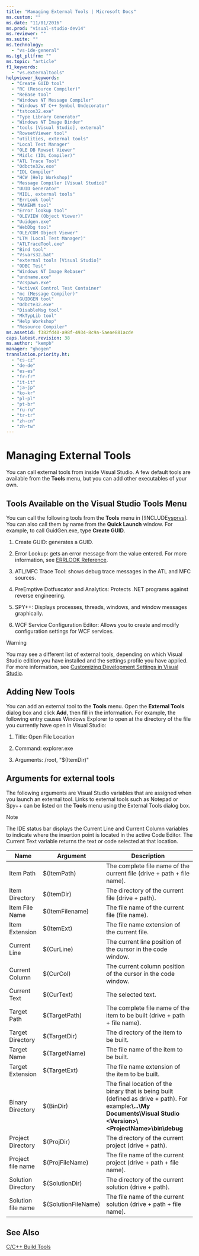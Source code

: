 ```yaml
---
title: "Managing External Tools | Microsoft Docs"
ms.custom: ""
ms.date: "11/01/2016"
ms.prod: "visual-studio-dev14"
ms.reviewer: ""
ms.suite: ""
ms.technology: 
  - "vs-ide-general"
ms.tgt_pltfrm: ""
ms.topic: "article"
f1_keywords: 
  - "vs.externaltools"
helpviewer_keywords: 
  - "Create GUID tool"
  - "RC (Resource Compiler)"
  - "ReBase tool"
  - "Windows NT Message Compiler"
  - "Windows NT C++ Symbol Undecorator"
  - "tstcon32.exe"
  - "Type Library Generator"
  - "Windows NT Image Binder"
  - "tools [Visual Studio], external"
  - "RowsetViewer tool"
  - "utilities, external tools"
  - "Local Test Manager"
  - "OLE DB Rowset Viewer"
  - "Midlc (IDL Compiler)"
  - "ATL Trace Tool"
  - "Odbcte32w.exe"
  - "IDL Compiler"
  - "HCW (Help Workshop)"
  - "Message Compiler [Visual Studio]"
  - "UUID Generator"
  - "MIDL, external tools"
  - "ErrLook tool"
  - "MAKEHM tool"
  - "Error lookup tool"
  - "OLEVIEW (Object Viewer)"
  - "Uuidgen.exe"
  - "WebDbg tool"
  - "OLE/COM Object Viewer"
  - "LTM (Local Test Manager)"
  - "ATLTraceTool.exe"
  - "Bind tool"
  - "Vsvars32.bat"
  - "external tools [Visual Studio]"
  - "ODBC Test"
  - "Windows NT Image Rebaser"
  - "undname.exe"
  - "Vcspawn.exe"
  - "ActiveX Control Test Container"
  - "mc (Message Compiler)"
  - "GUIDGEN tool"
  - "Odbcte32.exe"
  - "DisableMsg tool"
  - "MkTypLib tool"
  - "Help Workshop"
  - "Resource Compiler"
ms.assetid: f382fd40-a98f-4934-8c9a-5aeae881acde
caps.latest.revision: 38
ms.author: "kempb"
manager: "ghogen"
translation.priority.ht: 
  - "cs-cz"
  - "de-de"
  - "es-es"
  - "fr-fr"
  - "it-it"
  - "ja-jp"
  - "ko-kr"
  - "pl-pl"
  - "pt-br"
  - "ru-ru"
  - "tr-tr"
  - "zh-cn"
  - "zh-tw"
---
```

# Managing External Tools
You can call external tools from inside Visual Studio. A few default tools are available from the **Tools** menu, but you can add other executables of your own.  
  
## Tools Available on the Visual Studio Tools Menu  
 You can call the following tools from the **Tools** menu in [!INCLUDE[vsprvs](../code-quality/includes/vsprvs_md.md)]. You can also call them by name from the **Quick Launch** window. For example, to call GuidGen.exe, type **Create GUID**.  
  
1.  Create GUID: generates a GUID.  
  
2.  Error Lookup: gets an error message from the value entered. For more information, see [ERRLOOK Reference](/visual-cpp/build/reference/errlook-reference).  
  
3.  ATL/MFC Trace Tool: shows debug trace messages in the ATL and MFC sources.  
  
4.  PreEmptive Dotfuscator and Analytics: Protects .NET programs against reverse engineering.  
  
5.  SPY++: Displays processes, threads, windows, and window messages graphically.  
  
6.  WCF Service Configuration Editor: Allows you to create and modify configuration settings for WCF services.  
  
> [!WARNING]
>  You may see a different list of external tools, depending on which Visual Studio edition you have installed and the settings profile you have applied. For more information, see [Customizing Development Settings in Visual Studio](http://msdn.microsoft.com/en-us/22c4debb-4e31-47a8-8f19-16f328d7dcd3).  
  
## Adding New Tools  
 You can add an external tool to the **Tools** menu. Open the **External Tools** dialog box and click **Add**, then fill in the information. For example, the following entry causes Windows Explorer to open at the directory of the file you currently have open in Visual Studio:  
  
1.  Title: Open File Location  
  
2.  Command: explorer.exe  
  
3.  Arguments: /root, "$(ItemDir)"  
  
## Arguments for external tools  
 The following arguments are Visual Studio variables that are assigned when you launch an external tool. Links to external tools such as Notepad or Spy++ can be listed on the **Tools** menu using the External Tools dialog box.  
  
> [!NOTE]
>  The IDE status bar displays the Current Line and Current Column variables to indicate where the insertion point is located in the active Code Editor. The Current Text variable returns the text or code selected at that location.  
  
|Name|Argument|Description|  
|----------|--------------|-----------------|  
|Item Path|$(ItemPath)|The complete file name of the current file (drive + path + file name).|  
|Item Directory|$(ItemDir)|The directory of the current file (drive + path).|  
|Item File Name|$(ItemFilename)|The file name of the current file (file name).|  
|Item Extension|$(ItemExt)|The file name extension of the current file.|  
|Current Line|$(CurLine)|The current line position of the cursor in the code window.|  
|Current Column|$(CurCol)|The current column position of the cursor in the code window.|  
|Current Text|$(CurText)|The selected text.|  
|Target Path|$(TargetPath)|The complete file name of the item to be built (drive + path + file name).|  
|Target Directory|$(TargetDir)|The directory of the item to be built.|  
|Target Name|$(TargetName)|The file name of the item to be built.|  
|Target Extension|$(TargetExt)|The file name extension of the item to be built.|  
|Binary Directory|$(BinDir)|The final location of the binary that is being built (defined as drive + path). For example:**\\...\My Documents\Visual Studio \<Version>\\<ProjectName\>\bin\debug**|  
|Project Directory|$(ProjDir)|The directory of the current project (drive + path).|  
|Project file name|$(ProjFileName)|The file name of the current project (drive + path + file name).|  
|Solution Directory|$(SolutionDir)|The directory of the current solution (drive + path).|  
|Solution file name|$(SolutionFileName)|The file name of the current solution (drive + path + file name).|  
  
## See Also  
 [C/C++ Build Tools](/visual-cpp/build/reference/c-cpp-build-tools)